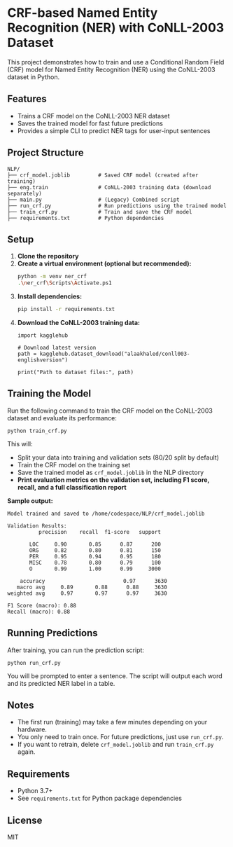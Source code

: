 # CRF-based Named Entity Recognition (NER) with CoNLL-2003 Dataset

This project demonstrates how to train and use a Conditional Random Field (CRF) model for Named Entity Recognition (NER) using the CoNLL-2003 dataset in Python.

## Features
- Trains a CRF model on the CoNLL-2003 NER dataset
- Saves the trained model for fast future predictions
- Provides a simple CLI to predict NER tags for user-input sentences

## Project Structure
```
NLP/
├── crf_model.joblib         # Saved CRF model (created after training)
├── eng.train                # CoNLL-2003 training data (download separately)
├── main.py                  # (Legacy) Combined script
├── run_crf.py               # Run predictions using the trained model
├── train_crf.py             # Train and save the CRF model
├── requirements.txt         # Python dependencies
```

## Setup
1. **Clone the repository**
2. **Create a virtual environment (optional but recommended):**
   ```bash
   python -m venv ner_crf
   .\ner_crf\Scripts\Activate.ps1
   ```
3. **Install dependencies:**
   ```bash
   pip install -r requirements.txt
   ```
4. **Download the CoNLL-2003 training data:**
   ```
   import kagglehub

   # Download latest version
   path = kagglehub.dataset_download("alaakhaled/conll003-englishversion")

   print("Path to dataset files:", path)

   ```

## Training the Model

Run the following command to train the CRF model on the CoNLL-2003 dataset and evaluate its performance:
```
python train_crf.py
```
This will:
- Split your data into training and validation sets (80/20 split by default)
- Train the CRF model on the training set
- Save the trained model as `crf_model.joblib` in the NLP directory
- **Print evaluation metrics on the validation set, including F1 score, recall, and a full classification report**

**Sample output:**
```
Model trained and saved to /home/codespace/NLP/crf_model.joblib

Validation Results:
          precision    recall  f1-score   support

       LOC     0.90       0.85      0.87      200
       ORG     0.82       0.80      0.81      150
       PER     0.95       0.94      0.95      180
       MISC    0.78       0.80      0.79      100
       O       0.99       1.00      0.99     3000

    accuracy                         0.97      3630
   macro avg     0.89       0.88      0.88     3630
weighted avg     0.97       0.97      0.97     3630

F1 Score (macro): 0.88
Recall (macro): 0.88
```

## Running Predictions
After training, you can run the prediction script:
```
python run_crf.py
```
You will be prompted to enter a sentence. The script will output each word and its predicted NER label in a table.

## Notes
- The first run (training) may take a few minutes depending on your hardware.
- You only need to train once. For future predictions, just use `run_crf.py`.
- If you want to retrain, delete `crf_model.joblib` and run `train_crf.py` again.

## Requirements
- Python 3.7+
- See `requirements.txt` for Python package dependencies

## License
MIT
